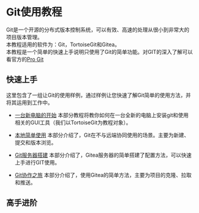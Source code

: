 # Git使用教程

Git是一个开源的分布式版本控制系统，可以有效、高速的处理从很小到非常大的项目版本管理。  
本教程适用的软件为：Git，TortoiseGit和Gitea。  
本教程是一个简单的快速上手说明只使用了Git的简单功能。对GIT的深入了解可以看官方的[Pro Git](https://git-scm.com/book/zh/v2)

## 快速上手
这里包含了一组让Git的使用样例，通过样例让您快速了解Git简单的使用方法，并将其运用到工作中。

- [一台新电脑的开始](./快速上手/一台新电脑的开始/)
    本部分教程将教你如何在一台全新的电脑上安装git和使用相关的GUI工具（我们以TortoiseGit为教程对象）。

- [本地简单使用](./快速上手/本地简单使用/)
    本部分介绍了，Git在不与远端协同使用的场景。主要为新建、提交和版本浏览。
    
- [Git服务器搭建](./快速上手/Git服务器搭建/)
    本部分介绍了，Gitea服务器的简单搭建了配置方法，可以快速上手进行GIT使用。

- [Git协作之旅](./快速上手/Git协作之旅/)
    本部分介绍了，使用Gitea的简单方法，主要为项目的克隆、拉取和推送。

## 高手进阶